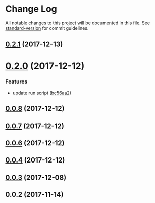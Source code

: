 # Change Log

All notable changes to this project will be documented in this file. See [standard-version](https://github.com/conventional-changelog/standard-version) for commit guidelines.

<a name="0.2.1"></a>
## [0.2.1](https://github.com/skyFi/create-react-web/compare/v0.2.0...v0.2.1) (2017-12-13)



<a name="0.2.0"></a>
# [0.2.0](https://github.com/skyFi/create-react-web/compare/v0.0.8...v0.2.0) (2017-12-12)


### Features

* update run script ([bc56aa2](https://github.com/skyFi/create-react-web/commit/bc56aa2))



<a name="0.0.8"></a>
## [0.0.8](https://github.com/skyFi/create-react-web/compare/v0.0.7...v0.0.8) (2017-12-12)



<a name="0.0.7"></a>
## [0.0.7](https://github.com/skyFi/create-react-web/compare/v0.0.6...v0.0.7) (2017-12-12)



<a name="0.0.6"></a>
## [0.0.6](https://github.com/skyFi/create-react-web/compare/0.0.5...0.0.6) (2017-12-12)



<a name="0.0.4"></a>
## [0.0.4](https://github.com/skyFi/create-react-web/compare/v0.0.3...0.0.4) (2017-12-12)



<a name="0.0.3"></a>
## [0.0.3](https://github.com/skyFi/create-react-web/compare/v0.0.2...v0.0.3) (2017-12-08)



<a name="0.0.2"></a>
## 0.0.2 (2017-11-14)
